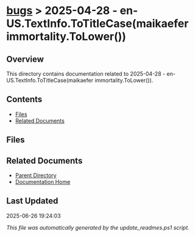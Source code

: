 # [bugs](../) > 2025-04-28 - en-US.TextInfo.ToTitleCase(maikaefer immortality.ToLower())

## Overview
This directory contains documentation related to 2025-04-28 - en-US.TextInfo.ToTitleCase(maikaefer immortality.ToLower()).

## Contents

<!-- toc -->

- [Files](#files)
- [Related Documents](#related-documents)

## Files

<!-- files list will be auto-generated by Docsify -->

## Related Documents

- [Parent Directory](../)
- [Documentation Home](../../)

## Last Updated

2025-06-26 19:24:03

*This file was automatically generated by the update_readmes.ps1 script.*
